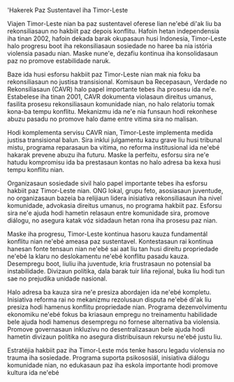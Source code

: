 'Hakerek Paz Sustentavel iha Timor-Leste

Viajen Timor-Leste nian ba paz sustentavel oferese lian ne'ebé di'ak liu ba rekonsiliasaun no hakbiit paz depois konflitu. Hafoin hetan independensia iha tinan 2002, hafoin dekada barak okupasaun husi Indonesia, Timor-Leste halo progresu boot iha rekonsiliasaun sosiedade no haree ba nia istória violensia pasadu nian. Maske nune'e, dezafiu kontinua iha konsolidasaun paz no promove estabilidade naruk.

Baze ida husi esforsu hakbiit paz Timor-Leste nian mak nia foku ba rekonsiliasaun no justisa transisional. Komisaun ba Recepasaun, Verdade no Rekonsiliasaun (CAVR) halo papel importante tebes iha prosesu ida ne'e. Estabelese iha tinan 2001, CAVR dokumenta violasaun direitus umanus, fasilita prosesu rekonsiliasaun komunidade nian, no halo relatoriu tomak kona-ba tempu konflitu. Mekanizmu ida ne'e nia funsaun hodi rekonhese abuzu pasadu no promove halo dame entre vitima sira no malisan.

Hodi komplementa servisu CAVR nian, Timor-Leste implementa medida justisa transisional balun. Sira inklui julgamentu kazu grave liu husi tribunal mistu, programa reparasaun ba vitima, no reforma institusional ida ne'ebé hakarak prevene abuzu iha futuru. Maske la perfeitu, esforsu sira ne'e hatudu kompromisu ida ba prestasaun kontas no halo adresa ba kexa husi tempu konflitu nian.

Organizasaun sosiedade sivil halo papel importante tebes iha esforsu hakbiit paz Timor-Leste nian. ONG lokal, grupu feto, asosiasaun juventude, no organizasaun bazeia ba relijiaun lidera inisiativa rekonsiliasaun iha nivel komunidade, advokasia direitus umanus, no programa hakbiit paz. Esforsu sira ne'e ajuda hodi hametin relasaun entre komunidade sira, promove diálogu, no asegura katak vóz sidadaun hetan rona iha prosesu paz nian.

Maske iha progresu, Timor-Leste kontinua hasoru kauza fundamentál konflitu nian ne'ebé ameasa paz sustentavel. Kontestasaun rai kontinua hanesan fonte tensaun nian ne'ebé sai aat liu tan husi direitu propriedade ne'ebé la klaru no deslokamentu ne'ebé konflitu pasadu kauza. Desempregu boot, liuliu iha juventude, kria frustrasaun no potensial ba instabilidade. Divizaun polítika, dala barak tuir liña rejional, buka liu hodi tun sae no prejudika unidade nasional.

Halo adresa ba kauza sira ne'e presiza abordajen ida ne'ebé kompletu. Inisiativa reforma rai no mekanizmu rezolusaun disputa ne'ebé di'ak liu presiza hodi hamenus konflitu propriedade nian. Programa dezenvolvimentu ekonomiku ne'ebé fokus ba kriasaun empregu no treinamentu habilidade bele ajuda hodi hamenus desempregu no fornese alternativa ba violensia. Promove governasaun inkluzivu no desentralizasaun bele ajuda hodi hametin divizaun polítika no asegura distribuisaun rekursu ne'ebé justu liu.

Estratéjia hakbiit paz iha Timor-Leste mós tenke hasoru legadu violensia no trauma iha sosiedade. Programa suporta psikososiál, inisiativa diálogu komunidade nian, no edukasaun paz iha eskola importante hodi promove kultura ida ne'ebé